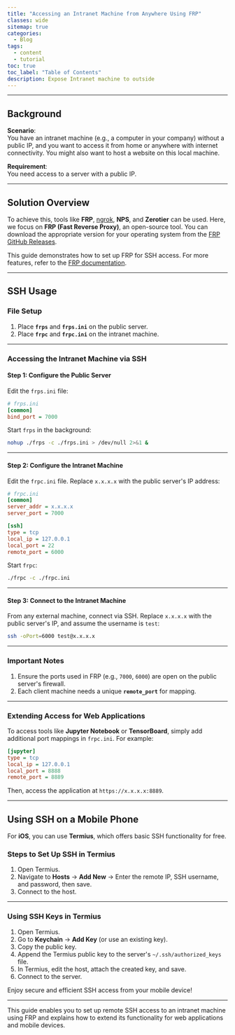 ```yaml
---
title: "Accessing an Intranet Machine from Anywhere Using FRP"
classes: wide
sitemap: true
categories:
  - Blog
tags:
  - content
  - tutorial
toc: true
toc_label: "Table of Contents"
description: Expose Intranet machine to outside
---
```



---

## Background

**Scenario**:  
You have an intranet machine (e.g., a computer in your company) without a public IP, and you want to access it from home or anywhere with internet connectivity. You might also want to host a website on this local machine.

**Requirement**:  
You need access to a server with a public IP.

---

## Solution Overview

To achieve this, tools like **FRP**, [ngrok](https://ngrok.com/), **NPS**, and **Zerotier** can be used. Here, we focus on **FRP (Fast Reverse Proxy)**, an open-source tool. You can download the appropriate version for your operating system from the [FRP GitHub Releases](https://github.com/fatedier/frp/releases).

This guide demonstrates how to set up FRP for SSH access. For more features, refer to the [FRP documentation](https://github.com/fatedier/frp).

---

## SSH Usage

### File Setup

1. Place **`frps`** and **`frps.ini`** on the public server.
2. Place **`frpc`** and **`frpc.ini`** on the intranet machine.

---

### Accessing the Intranet Machine via SSH

#### Step 1: Configure the Public Server

Edit the `frps.ini` file:

```ini
# frps.ini
[common]
bind_port = 7000
```

Start `frps` in the background:

```bash
nohup ./frps -c ./frps.ini > /dev/null 2>&1 &
```

---

#### Step 2: Configure the Intranet Machine

Edit the `frpc.ini` file. Replace `x.x.x.x` with the public server's IP address:

```ini
# frpc.ini
[common]
server_addr = x.x.x.x
server_port = 7000

[ssh]
type = tcp
local_ip = 127.0.0.1
local_port = 22
remote_port = 6000
```

Start `frpc`:

```bash
./frpc -c ./frpc.ini
```

---

#### Step 3: Connect to the Intranet Machine

From any external machine, connect via SSH. Replace `x.x.x.x` with the public server's IP, and assume the username is `test`:

```bash
ssh -oPort=6000 test@x.x.x.x
```

---

### Important Notes

1. Ensure the ports used in FRP (e.g., `7000`, `6000`) are open on the public server's firewall.
2. Each client machine needs a unique **`remote_port`** for mapping.

---

### Extending Access for Web Applications

To access tools like **Jupyter Notebook** or **TensorBoard**, simply add additional port mappings in `frpc.ini`. For example:

```ini
[jupyter]
type = tcp
local_ip = 127.0.0.1
local_port = 8888
remote_port = 8889
```

Then, access the application at `https://x.x.x.x:8889`.

---

## Using SSH on a Mobile Phone

For **iOS**, you can use **Termius**, which offers basic SSH functionality for free.

### Steps to Set Up SSH in Termius

1. Open Termius.
2. Navigate to **Hosts** → **Add New** → Enter the remote IP, SSH username, and password, then save.
3. Connect to the host.

---

### Using SSH Keys in Termius

1. Open Termius.
2. Go to **Keychain** → **Add Key** (or use an existing key).
3. Copy the public key.
4. Append the Termius public key to the server's `~/.ssh/authorized_keys` file.
5. In Termius, edit the host, attach the created key, and save.
6. Connect to the server.

Enjoy secure and efficient SSH access from your mobile device!

---

This guide enables you to set up remote SSH access to an intranet machine using FRP and explains how to extend its functionality for web applications and mobile devices.
